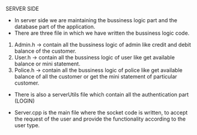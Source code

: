 SERVER SIDE

* In server side we are maintaining the bussiness logic part and the database part of the application.
* There are three file in which we have written the bussiness logic code.

1. Admin.h -> contain all the bussiness logic of admin like credit and debit balance of the customer.
2. User.h -> contain all the bussiness logic of user like get available balance or mini statement.
3. Police.h -> contain all the bussiness logic of police like get available balance of all the customer or get the mini statement of particular customer.

* There is also a serverUtils file which contain all the authentication part (LOGIN)

* Server.cpp is the main file where the socket code is written, to accept the request of the user and provide the functionality according to the user type.


